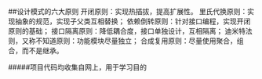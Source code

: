 ##设计模式的六大原则
开闭原则：实现热插拔，提高扩展性。
里氏代换原则：实现抽象的规范，实现子父类互相替换；
依赖倒转原则：针对接口编程，实现开闭原则的基础；
接口隔离原则：降低耦合度，接口单独设计，互相隔离；
迪米特法则，又称不知道原则：功能模块尽量独立；
合成复用原则：尽量使用聚合，组合，而不是继承。

#####项目代码均收集自网上，用于学习目的
